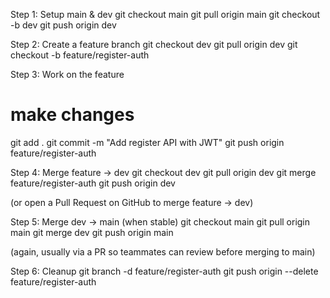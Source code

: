 Step 1: Setup main & dev
git checkout main
git pull origin main
git checkout -b dev
git push origin dev

Step 2: Create a feature branch
git checkout dev
git pull origin dev
git checkout -b feature/register-auth

Step 3: Work on the feature
# make changes
git add .
git commit -m "Add register API with JWT"
git push origin feature/register-auth

Step 4: Merge feature → dev
git checkout dev
git pull origin dev
git merge feature/register-auth
git push origin dev


(or open a Pull Request on GitHub to merge feature → dev)

Step 5: Merge dev → main (when stable)
git checkout main
git pull origin main
git merge dev
git push origin main


(again, usually via a PR so teammates can review before merging to main)

Step 6: Cleanup
git branch -d feature/register-auth
git push origin --delete feature/register-auth